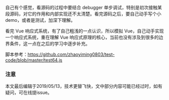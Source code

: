 自己有个感觉，看源码的过程中要结合 debugger 单步调试，特别是初次接触某段源码，对它的作用和内部实现还不太清楚。看完源码之后，要自己动手写个小 demo，或者是测试，加深下理解。

看完 Vue 响应式系统，有了自己粗浅的一点认识，所以模拟 Vue，自己动手实现一个响应式系统，重在理解 Vue 响应式原理的核心，当前也没有涉及到很多的边界条件，这一点在之后的学习中逐步补充。

脚本参考：https://github.com/zhaoyiming0803/test-code/blob/master/test64.js

### 注意
本文最后编辑于2019/05/13，技术更替飞快，文中部分内容可能已经过时，如有疑问，可在线提issue。